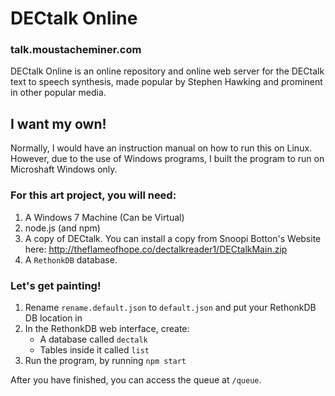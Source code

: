 # DECtalk Online
### talk.moustacheminer.com

DECtalk Online is an online repository and online web server for the DECtalk text to speech synthesis, made popular by Stephen Hawking and prominent in other popular media.

## I want my own!

Normally, I would have an instruction manual on how to run this on Linux. However, due to the use of Windows programs, I built the program to run on Microshaft Windows only.

### For this art project, you will need:

1. A Windows 7 Machine (Can be Virtual)
2. node.js (and npm)
3. A copy of DECtalk. You can install a copy from Snoopi Botton's Website here: http://theflameofhope.co/dectalkreader1/DECtalkMain.zip
4. A `RethonkDB` database.

### Let's get painting!

1. Rename `rename.default.json` to `default.json` and put your RethonkDB DB location in
2. In the RethonkDB web interface, create:
	- A database called `dectalk`
	- Tables inside it called `list`
3. Run the program, by running `npm start`

After you have finished, you can access the queue at `/queue`.
